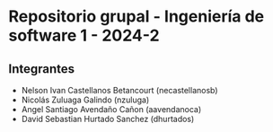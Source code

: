 # Repositorio grupal - Ingeniería de software 1 - 2024-2

## Integrantes

- Nelson Ivan Castellanos Betancourt (necastellanosb)
- Nicolás Zuluaga Galindo (nzuluga)
- Angel Santiago Avendaño Cañon (aavendanoca)
- David Sebastian Hurtado Sanchez (dhurtados)
